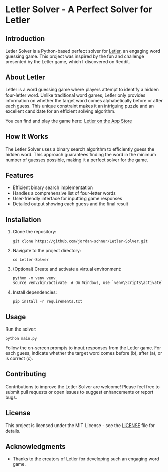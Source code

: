 # Letler Solver - A Perfect Solver for Letler

## Introduction

Letler Solver is a Python-based perfect solver for [Letler](https://apps.apple.com/us/app/letler-spin-and-guess/id6670159055), an engaging word guessing game. This project was inspired by the fun and challenge presented by the Letler game, which I discovered on Reddit.

## About Letler

Letler is a word guessing game where players attempt to identify a hidden four-letter word. Unlike traditional word games, Letler only provides information on whether the target word comes alphabetically before or after each guess. This unique constraint makes it an intriguing puzzle and an excellent candidate for an efficient solving algorithm.

You can find and play the game here: [Letler on the App Store](https://apps.apple.com/us/app/letler-spin-and-guess/id6670159055)

## How It Works

The Letler Solver uses a binary search algorithm to efficiently guess the hidden word. This approach guarantees finding the word in the minimum number of guesses possible, making it a perfect solver for the game.

## Features

- Efficient binary search implementation
- Handles a comprehensive list of four-letter words
- User-friendly interface for inputting game responses
- Detailed output showing each guess and the final result

## Installation

1. Clone the repository:
   ```
   git clone https://github.com/jordan-schnur/Letler-Solver.git
   ```

2. Navigate to the project directory:
   ```
   cd Letler-Solver
   ```

3. (Optional) Create and activate a virtual environment:
   ```
   python -m venv venv
   source venv/bin/activate  # On Windows, use `venv\Scripts\activate`
   ```

4. Install dependencies:
   ```
   pip install -r requirements.txt
   ```

## Usage

Run the solver:
```
python main.py
```

Follow the on-screen prompts to input responses from the Letler game. For each guess, indicate whether the target word comes before (b), after (a), or is correct (c).

## Contributing

Contributions to improve the Letler Solver are welcome! Please feel free to submit pull requests or open issues to suggest enhancements or report bugs.

## License

This project is licensed under the MIT License - see the [LICENSE](LICENSE) file for details.

## Acknowledgments

- Thanks to the creators of Letler for developing such an engaging word game.

